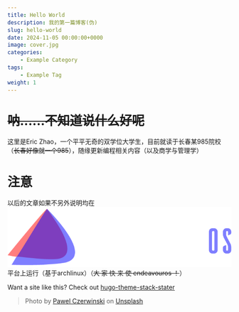 ```yaml
---
title: Hello World
description: 我的第一篇博客(伪)
slug: hello-world
date: 2024-11-05 00:00:00+0000
image: cover.jpg
categories:
    - Example Category
tags:
    - Example Tag
weight: 1
---
```


# ~~呐......不知道说什么好呢~~

这里是Eric Zhao，一个平平无奇的双学位大学生，目前就读于长春某985院校（~~长春好像就一个985~~），随缘更新编程相关内容（以及商学与管理学）

# 注意
以后的文章如果不另外说明均在<a href ="endeavouros.com"><img src="w.webp"></a>
平台上运行（基于archlinux）（~~大 家 快 来 使 endeavouros ！~~）


Want a site like this? Check out [hugo-theme-stack-stater](https://github.com/CaiJimmy/hugo-theme-stack-starter)

> Photo by [Pawel Czerwinski](https://unsplash.com/@pawel_czerwinski) on [Unsplash](https://unsplash.com/)
